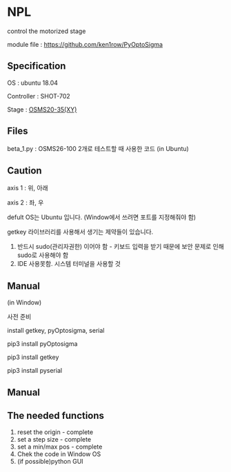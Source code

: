 # NPL 
  control the motorized stage
  
  module file : <https://github.com/ken1row/PyOptoSigma>

  ## Specification
  OS : ubuntu 18.04

  Controller : SHOT-702
  
  Stage : [OSMS20-35(XY)](https://sihyunkorea.cafe24.com/product/osms20-35xy-m6-osms20-xy-%EC%8A%A4%ED%85%8C%EC%9D%B4%EC%A7%80/916/category/427/display/1/)

  ## Files
  beta_1.py : OSMS26-100 2개로 테스트할 때 사용한 코드 (in Ubuntu)
  
  ## Caution
  axis 1 : 위, 아래
  
  axis 2 : 좌, 우
  
  defult OS는 Ubuntu 입니다. (Window에서 쓰려면 포트를 지정해줘야 함)
  
  getkey 라이브러리를 사용해서 생기는 제약들이 있습니다.
  1. 반드시 sudo(관리자권한) 이어야 함 - 키보드 입력을 받기 때문에 보안 문제로 인해 sudo로 사용해야 함
  2. IDE 사용못함. 시스템 터미널을 사용할 것
  ## Manual
  (in Window)
  
  사전 준비

  install getkey, pyOptosigma, serial
  
  pip3 install pyOptosigma

  pip3 install getkey

  pip3 install pyserial
  
  ## Manual
  ## The needed functions
  1. reset the origin - complete
  2. set a step size - complete
  3. set a min/max pos - complete
  4. Chek the code in Window OS
  5. (if possible)python GUI

